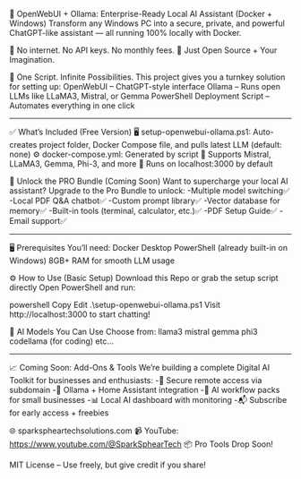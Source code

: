🧠 OpenWebUI + Ollama: Enterprise-Ready Local AI Assistant (Docker + Windows)
Transform any Windows PC into a secure, private, and powerful ChatGPT-like assistant — all running 100% locally with Docker.

🔐 No internet. No API keys. No monthly fees.
🚀 Just Open Source + Your Imagination.

🔧 One Script. Infinite Possibilities.
This project gives you a turnkey solution for setting up:
OpenWebUI – ChatGPT-style interface
Ollama – Runs open LLMs like LLaMA3, Mistral, or Gemma
PowerShell Deployment Script – Automates everything in one click


------------------------------------------------------------------------------------------------
✅ What’s Included (Free Version)
🖥️ setup-openwebui-ollama.ps1: Auto-creates project folder, Docker Compose file, and pulls latest LLM (default: none)
⚙️ docker-compose.yml: Generated by script
🧠 Supports Mistral, LLaMA3, Gemma, Phi-3, and more
🔌 Runs on localhost:3000 by default


💎 Unlock the PRO Bundle (Coming Soon)
Want to supercharge your local AI assistant? Upgrade to the Pro Bundle to unlock:
-Multiple model switching✅
-Local PDF Q&A chatbot✅
-Custom prompt library✅
-Vector database for memory✅
-Built-in tools (terminal, calculator, etc.)✅
-PDF Setup Guide✅
-Email support✅

--------------------------------------------------------------------------

🖥️ Prerequisites
You’ll need:
Docker Desktop
PowerShell (already built-in on Windows)
8GB+ RAM for smooth LLM usage

⚙️ How to Use (Basic Setup)
Download this Repo or grab the setup script directly
Open PowerShell and run:

powershell
Copy
Edit
.\setup-openwebui-ollama.ps1
Visit http://localhost:3000 to start chatting!

💬 AI Models You Can Use
Choose from:
llama3
mistral
gemma
phi3
codellama (for coding) etc...

---------------------------------------------------------------------------------------
📈 Coming Soon: Add-Ons & Tools
We’re building a complete Digital AI Toolkit for businesses and enthusiasts:
-🔐 Secure remote access via subdomain
-🤖 Ollama + Home Assistant integration
-🧩 AI workflow packs for small businesses
-📊 Local AI dashboard with monitoring
-📬 Subscribe for early access + freebies


🌐 sparkspheartechsolutions.com
📹 YouTube: https://www.youtube.com/@SparkSphearTech
📦 Pro Tools Drop Soon!


MIT License – Use freely, but give credit if you share!
